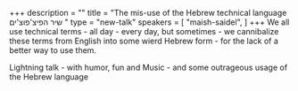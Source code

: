 +++
description = ""
title = "The mis-use of the Hebrew technical language שיר הפיצ'פוצ'ים   "
type = "new-talk"
speakers = [
        "maish-saidel",
]
+++
We all use technical terms - all day - every day, but sometimes - we cannibalize these terms from English into some wierd Hebrew form - for the lack of a better way to use them.

Lightning talk - with humor, fun and Music - and some outrageous usage of the Hebrew language